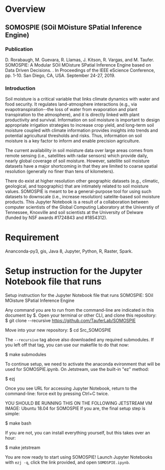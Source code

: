 # Overview

## SOMOSPIE (SOil MOisture SPatial Inference Engine)

### Publication 
D. Rorabaugh, M. Guevara, R. Llamas, J. Kitson, R. Vargas, and M. Taufer. SOMOSPIE: A Modular SOil MOisture SPatial Inference Engine based on Data Driven Decisions. . In Proceedings of the IEEE eScience Conference, pp. 1-10. San Diego, CA, USA. September 24-27, 2019.

### Introduction
Soil moisture is a critical variable that links climate dynamics with water and food security. It regulates land-atmosphere interactions (e.g., via evapotranspiration--the loss of water from evaporation and plant transpiration to the atmosphere), and it is directly linked with plant productivity and survival. Information on soil moisture is important to design appropriate irrigation strategies to increase crop yield, and long-term soil moisture coupled with climate information provides insights into trends and potential agricultural thresholds and risks. Thus, information on soil moisture is a key factor to inform and enable precision agriculture.

The current availability in soil moisture data over large areas comes from remote sensing (i.e., satellites with radar sensors) which provide daily, nearly global coverage of soil moisture. However, satellite soil moisture datasets have a major shortcoming in that they are limited to coarse spatial resolution (generally no finer than tens of kilometers).

There do exist at higher resolution other geographic datasets (e.g., climatic, geological, and topographic) that are intimately related to soil moisture values. SOMOSPIE is meant to be a general-purpose tool for using such datasets to downscale (i.e., increase resolution) satelite-based soil moisture products. This Jupyter Notebook is a result of a collaboration between computer scientists of the Global Computing Laboratory at the Universtiy of Tennessee, Knoxville and soil scientists at the University of Delware (funded by NSF awards #1724843 and #1854312).

# Requirement
Ananconda-py3, gis, Java 8, Jupyter, Python, R, Raster, Spark.

# Setup instruction for the Jupyter Notebook file that runs 

Setup instruction for the Jupyter Notebook file that runs 
 SOMOSPIE: SOil MOisture SPatial Inference Engine

Any command you are to run from the command-line are indicated in this document by $.
Open your terminal or other CLI, and clone this repository:
$ git clone --recursive https://github.com/TauferLab/SOMOSPIE 

Move into your new repository:
$ cd Src_SOMOSPIE

The `--recursive` tag above also downloaded any required submodules. If you left off that tag, you can use our makefile to do that now:

$ make submodules

To continue setup, we need to activate the anaconda evironment that will be used for SOMOSPIE.ipynb. On Jetstream, use the built-in "ez" method:

$ ezj

Once you see URL for accessing Jupyter Notebook, return to the command-line: force exit by pressing Ctrl+C twice. 

YOU SHOULD BE RUNNING THIS ON THE FOLLOWING JETSTREAM VM IMAGE: Ubuntu 18.04 for SOMOSPIE
If you are, the final setup step is simple:

$ make bash

If you are not, you can install everything yourself, but this takes over an hour:

$ make jetstream

You are now ready to start using SOMOSPIE! Launch Jupyter Notebooks with `ezj -q`, click the link provided, and open `SOMOSPIE.ipynb`.

